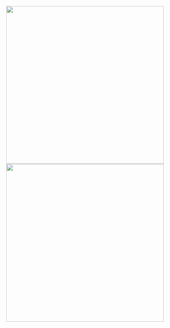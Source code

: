 
 <p>
 <img style="width:427px;max-width:427px;float:left;" src="https://raw.githubusercontent.com/mofengfs/mofengfs/main/assets/giphy.gif" />
 <img style="width:427px;max-width:427px;float:left;" src="https://raw.githubusercontent.com/mofengfs/mofengfs/main/assets/giphy.gif" />
</p>
